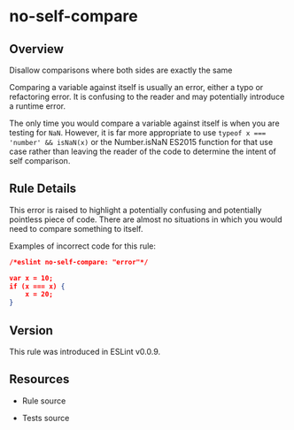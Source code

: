 

# no-self-compare
## Overview

Disallow comparisons where both sides are exactly the same

Comparing a variable against itself is usually an error, either a typo or refactoring error. It is confusing to the reader and may potentially introduce a runtime error.

The only time you would compare a variable against itself is when you are testing for `NaN`. However, it is far more appropriate to use `typeof x === 'number' && isNaN(x)` or the Number.isNaN ES2015 function  for that use case rather than leaving the reader of the code to determine the intent of self comparison.

## Rule Details

This error is raised to highlight a potentially confusing and potentially pointless piece of code. There are almost no situations in which you would need to compare something to itself.

Examples of incorrect code for this rule:


```json
/*eslint no-self-compare: "error"*/

var x = 10;
if (x === x) {
    x = 20;
}
```


## Version

This rule was introduced in ESLint v0.0.9.

## Resources


- Rule source 

- Tests source 

